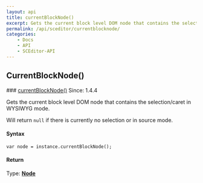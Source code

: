 ```yaml
---
layout: api
title: currentBlockNode()
excerpt: Gets the current block level DOM node that contains the selection/caret.
permalink: /api/sceditor/currentblocknode/
categories:
    - Docs
    - API
    - SCEditor-API
---
```

## CurrentBlockNode()

<article class="api method" markdown="1">
### <a id="currentBlockNode" href="#currentBlockNode">currentBlockNode()</a> <span class="since">Since: 1.4.4</span>

Gets the current block level DOM node that contains the selection/caret in WYSIWYG mode.

Will return `null` if there is currently no selection or in source mode.


#### Syntax

	var node = instance.currentBlockNode();


#### Return

Type: **[Node](/api/types/#node)**
</article>

